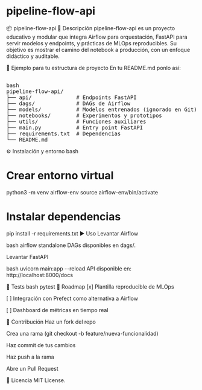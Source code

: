# pipeline-flow-api
📦 pipeline-flow-api
🚀 Descripción
pipeline-flow-api es un proyecto educativo y modular que integra Airflow para orquestación, FastAPI para servir modelos y endpoints, y prácticas de MLOps reproducibles. Su objetivo es mostrar el camino del notebook a producción, con un enfoque didáctico y auditable.

📂 Ejemplo para tu estructura de proyecto
En tu README.md ponlo así:

<pre>

bash
pipeline-flow-api/
├── api/              # Endpoints FastAPI
├── dags/             # DAGs de Airflow
├── models/           # Modelos entrenados (ignorado en Git)
├── notebooks/        # Experimentos y prototipos
├── utils/            # Funciones auxiliares
├── main.py           # Entry point FastAPI
├── requirements.txt  # Dependencias
└── README.md
</pre>
⚙️ Instalación y entorno
bash
# Crear entorno virtual
python3 -m venv airflow-env
source airflow-env/bin/activate

# Instalar dependencias
pip install -r requirements.txt
▶️ Uso
Levantar Airflow

bash
airflow standalone
DAGs disponibles en dags/.

Levantar FastAPI

bash
uvicorn main:app --reload
API disponible en: http://localhost:8000/docs

🧪 Tests
bash
pytest
📖 Roadmap
[x] Plantilla reproducible de MLOps

[ ] Integración con Prefect como alternativa a Airflow

[ ] Dashboard de métricas en tiempo real

🤝 Contribución
Haz un fork del repo

Crea una rama (git checkout -b feature/nueva-funcionalidad)

Haz commit de tus cambios

Haz push a la rama

Abre un Pull Request

📜 Licencia
MIT License.
